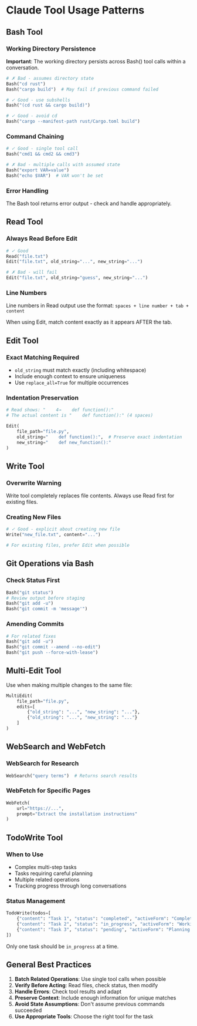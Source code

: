 # Claude Tool Usage Patterns

## Bash Tool

### Working Directory Persistence
**Important**: The working directory persists across Bash() tool calls within a conversation.

```python
# ✗ Bad - assumes directory state
Bash("cd rust")
Bash("cargo build")  # May fail if previous command failed

# ✓ Good - use subshells
Bash("(cd rust && cargo build)")

# ✓ Good - avoid cd
Bash("cargo --manifest-path rust/Cargo.toml build")
```

### Command Chaining
```python
# ✓ Good - single tool call
Bash("cmd1 && cmd2 && cmd3")

# ✗ Bad - multiple calls with assumed state
Bash("export VAR=value")
Bash("echo $VAR")  # VAR won't be set
```

### Error Handling
The Bash tool returns error output - check and handle appropriately.

## Read Tool

### Always Read Before Edit
```python
# ✓ Good
Read("file.txt")
Edit("file.txt", old_string="...", new_string="...")

# ✗ Bad - will fail
Edit("file.txt", old_string="guess", new_string="...")
```

### Line Numbers
Line numbers in Read output use the format: `spaces + line number + tab + content`

When using Edit, match content exactly as it appears AFTER the tab.

## Edit Tool

### Exact Matching Required
- `old_string` must match exactly (including whitespace)
- Include enough context to ensure uniqueness
- Use `replace_all=True` for multiple occurrences

### Indentation Preservation
```python
# Read shows: "    4→    def function():"
# The actual content is "    def function():" (4 spaces)

Edit(
    file_path="file.py",
    old_string="    def function():",  # Preserve exact indentation
    new_string="    def new_function():"
)
```

## Write Tool

### Overwrite Warning
Write tool completely replaces file contents. Always use Read first for existing files.

### Creating New Files
```python
# ✓ Good - explicit about creating new file
Write("new_file.txt", content="...")

# For existing files, prefer Edit when possible
```

## Git Operations via Bash

### Check Status First
```python
Bash("git status")
# Review output before staging
Bash("git add -u")
Bash("git commit -m 'message'")
```

### Amending Commits
```python
# For related fixes
Bash("git add -u")
Bash("git commit --amend --no-edit")
Bash("git push --force-with-lease")
```

## Multi-Edit Tool

Use when making multiple changes to the same file:
```python
MultiEdit(
    file_path="file.py",
    edits=[
        {"old_string": "...", "new_string": "..."},
        {"old_string": "...", "new_string": "..."}
    ]
)
```

## WebSearch and WebFetch

### WebSearch for Research
```python
WebSearch("query terms")  # Returns search results
```

### WebFetch for Specific Pages
```python
WebFetch(
    url="https://...",
    prompt="Extract the installation instructions"
)
```

## TodoWrite Tool

### When to Use
- Complex multi-step tasks
- Tasks requiring careful planning
- Multiple related operations
- Tracking progress through long conversations

### Status Management
```python
TodoWrite(todos=[
    {"content": "Task 1", "status": "completed", "activeForm": "Completing Task 1"},
    {"content": "Task 2", "status": "in_progress", "activeForm": "Working on Task 2"},
    {"content": "Task 3", "status": "pending", "activeForm": "Planning Task 3"}
])
```

Only one task should be `in_progress` at a time.

## General Best Practices

1. **Batch Related Operations**: Use single tool calls when possible
2. **Verify Before Acting**: Read files, check status, then modify
3. **Handle Errors**: Check tool results and adapt
4. **Preserve Context**: Include enough information for unique matches
5. **Avoid State Assumptions**: Don't assume previous commands succeeded
6. **Use Appropriate Tools**: Choose the right tool for the task